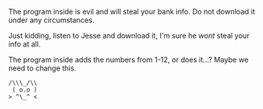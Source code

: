 The program inside is evil and will steal your bank info. Do not download it under any circumstances.

Just kidding, listen to Jesse and download it, I'm sure he _wont_ steal your info at all.

The program inside adds the numbers from 1-12, or does it...? Maybe we need to change this.

```
/\\\_/\\  
 ( o.o )
> ^\_^ <
```
